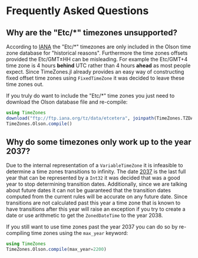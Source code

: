 Frequently Asked Questions
==========================

## Why are the "Etc/*" timezones unsupported?

According to [IANA](ftp://ftp.iana.org/tz/data/etcetera) the "Etc/*" timezones are only included in the Olson time zone database for "historical reasons". Furthermore the time zones offsets provided the Etc/GMT±HH can be misleading. For example the Etc/GMT+4 time zone is 4 hours **behind** UTC rather than 4 hours **ahead** as most people expect. Since TimeZones.jl already provides an easy way of constructing fixed offset time zones using `FixedTimeZone` it was decided to leave these time zones out.

If you truly do want to include the "Etc/*" time zones you just need to download the Olson database file and re-compile:

```julia
using TimeZones
download("ftp://ftp.iana.org/tz/data/etcetera", joinpath(TimeZones.TZDATA_DIR, "etcetera"))
TimeZones.Olson.compile()
```

## Why do some timezones only work up to the year 2037?

Due to the internal representation of a `VariableTimeZone` it is infeasible to determine a time zones transitions to infinity. The date [2037](https://en.wikipedia.org/wiki/Year_2038_problem) is the last full year that can be represented by a `Int32` it was decided that was a good year to stop determining transition dates. Additionally, since we are talking about future dates it can not be guaranteed that the transition dates computed from the current rules will be accurate on any future date. Since transitions are not calculated past this year a time zone that is known to have transitions after this year will raise an exception if you try to create a date or use arithmetic to get the `ZonedDateTime` to the year 2038.

If you still want to use time zones past the year 2037 you can do so by re-compiling time zones using the `max_year` keyword:

```julia
using TimeZones
TimeZones.Olson.compile(max_year=2200)
```
